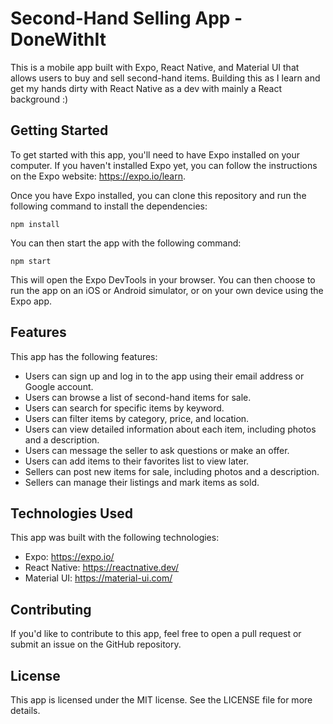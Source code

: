 # Second-Hand Selling App - DoneWithIt

This is a mobile app built with Expo, React Native, and Material UI that allows users to buy and sell second-hand items. Building this as I learn and get my hands dirty with React Native as a dev with mainly a React background :) 

## Getting Started

To get started with this app, you'll need to have Expo installed on your computer. If you haven't installed Expo yet, you can follow the instructions on the Expo website: https://expo.io/learn.

Once you have Expo installed, you can clone this repository and run the following command to install the dependencies:

```
npm install
```

You can then start the app with the following command:

```
npm start
```

This will open the Expo DevTools in your browser. You can then choose to run the app on an iOS or Android simulator, or on your own device using the Expo app.

## Features

This app has the following features:

- Users can sign up and log in to the app using their email address or Google account.
- Users can browse a list of second-hand items for sale.
- Users can search for specific items by keyword.
- Users can filter items by category, price, and location.
- Users can view detailed information about each item, including photos and a description.
- Users can message the seller to ask questions or make an offer.
- Users can add items to their favorites list to view later.
- Sellers can post new items for sale, including photos and a description.
- Sellers can manage their listings and mark items as sold.

## Technologies Used

This app was built with the following technologies:

- Expo: https://expo.io/
- React Native: https://reactnative.dev/
- Material UI: https://material-ui.com/

## Contributing

If you'd like to contribute to this app, feel free to open a pull request or submit an issue on the GitHub repository.

## License

This app is licensed under the MIT license. See the LICENSE file for more details.
